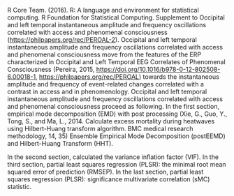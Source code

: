 R Core Team. (2016). R: A language and environment for statistical computing. R Foundation for Statistical Computing. Supplement to Occipital and left temporal instantaneous amplitude and frequency oscillations correlated with access and phenomenal consciousness (https://philpapers.org/rec/PEROAL-2). Occipital and left temporal instantaneous amplitude and frequency oscillations correlated with access and phenomenal consciousness move from the features of the ERP characterized in Occipital and Left Temporal EEG Correlates of Phenomenal Consciousness (Pereira, 2015, https://doi.org/10.1016/b978-0-12-802508-6.00018-1, https://philpapers.org/rec/PEROAL) towards the instantaneous amplitude and frequency of event-related changes correlated with a contrast in access and in phenomenology. Occipital and left temporal instantaneous amplitude and frequency oscillations correlated with access and phenomenal consciousness proceed as following.
In the first section, empirical mode decomposition (EMD) with post processing (Xie, G., Guo, Y., Tong, S., and Ma, L., 2014. Calculate excess mortality during heatwaves using Hilbert-Huang transform algorithm. BMC medical research methodology, 14, 35) Ensemble Empirical Mode Decomposition (postEEMD) and Hilbert-Huang Transform (HHT).

In the second section, calculated the variance inflation factor (VIF).
In the third section, partial least squares regression (PLSR): the minimal root mean squared error of prediction (RMSEP).
In the last section, partial least squares regression (PLSR): significance multivariate correlation (sMC) statistic.
